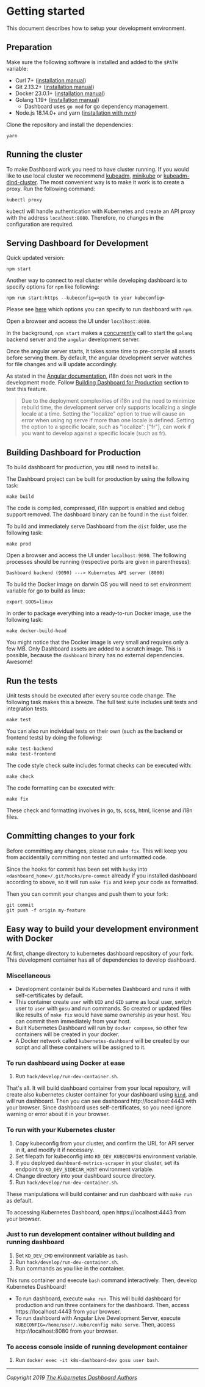 # Getting started

This document describes how to setup your development environment.

## Preparation

Make sure the following software is installed and added to the `$PATH` variable:

* Curl 7+ ([installation manual](https://curl.se/docs/install.html))
* Git 2.13.2+ ([installation manual](https://git-scm.com/downloads))
* Docker 23.0.1+ ([installation manual](https://docs.docker.com/engine/installation/linux/docker-ce/ubuntu/))
* Golang 1.19+ ([installation manual](https://golang.org/dl/))
    * Dashboard uses `go mod` for go dependency management.
* Node.js 18.14.0+ and yarn ([installation with nvm](https://github.com/creationix/nvm#usage))

Clone the repository and install the dependencies:

```shell
yarn
```

## Running the cluster

To make Dashboard work you need to have cluster running. If you would like to use local cluster we recommend [kubeadm](https://kubernetes.io/docs/setup/independent/create-cluster-kubeadm/), [minikube](https://kubernetes.io/docs/getting-started-guides/minikube/) or [kubeadm-dind-cluster](https://github.com/Mirantis/kubeadm-dind-cluster). The most convenient way is to make it work is to create a proxy. Run the following command:

```shell
kubectl proxy
```

kubectl will handle authentication with Kubernetes and create an API proxy with the address `localhost:8080`. Therefore, no changes in the configuration are required.

## Serving Dashboard for Development

Quick updated version:

```shell
npm start
```

Another way to connect to real cluster while developing dashboard is to specify options for `npm` like following:

```shell
npm run start:https --kubeconfig=<path to your kubeconfig>
```

Please see [here](https://github.com/kubernetes/dashboard/blob/master/.npmrc) which options you can specify to run dashboard with `npm`.

Open a browser and access the UI under `localhost:8080`.

In the background, `npm start` makes a [concurrently](https://github.com/open-cli-tools/concurrently) call to start the `golang` backend server and the `angular` development server.

Once the angular server starts, it takes some time to pre-compile all assets before serving them. By default, the angular development server watches for file changes and will update accordingly.


As stated in the [Angular documentation](https://angular.io/guide/i18n#generate-app-versions-for-each-locale), i18n does not work in the development mode. 
Follow [Building Dashboard for Production](#building-dashboard-for-production) section to test this feature.

> Due to the deployment complexities of i18n and the need to minimize rebuild time, the development server only supports localizing a single locale at a time. Setting the "localize" option to true will cause an error when using ng serve if more than one locale is defined. Setting the option to a specific locale, such as "localize": ["fr"], can work if you want to develop against a specific locale (such as fr).

## Building Dashboard for Production

To build dashboard for production, you still need to install `bc`.

The Dashboard project can be built for production by using the following task:

```shell
make build
```

The code is compiled, compressed, i18n support is enabled and debug support removed. The dashboard binary can be found in the `dist` folder.

To build and immediately serve Dashboard from the `dist` folder, use the following task:

```shell
make prod
```

Open a browser and access the UI under `localhost:9090`. The following processes should be running (respective ports are given in parentheses):

`Dashboard backend (9090) ---> Kubernetes API server (8080)`

To build the Docker image on darwin OS you will need to set environment variable for go to build as linux:

```shell
export GOOS=linux
```

In order to package everything into a ready-to-run Docker image, use the following task:

```shell
make docker-build-head
```

You might notice that the Docker image is very small and requires only a few MB. Only Dashboard assets are added to a scratch image. This is possible, because the `dashboard` binary has no external dependencies. Awesome!

## Run the tests

Unit tests should be executed after every source code change. The following task makes this a breeze. The full test suite includes unit tests and integration tests.

```shell
make test
```

You can also run individual tests on their own (such as the backend or frontend tests) by doing the following:

```shell
make test-backend
make test-frontend
```

The code style check suite includes format checks can be executed with:

```shell
make check
```

The code formatting can be executed with:

```shell
make fix
```

These check and formatting involves in go, ts, scss, html, license and i18n files.

## Committing changes to your fork

Before committing any changes, please run `make fix`. This will keep you from accidentally committing non tested and unformatted code.

Since the hooks for commit has been set with `husky` into `<dashboard_home>/.git/hooks/pre-commit` already if you installed dashboard according to above, so it will run `make fix` and keep your code as formatted.

Then you can commit your changes and push them to your fork:

```shell
git commit
git push -f origin my-feature
```

## Easy way to build your development environment with Docker

At first, change directory to kubernetes dashboard repository of your fork.
This development container has all of dependencies to develop dashboard.

### Miscellaneous

* Development container builds Kubernetes Dashboard and runs it with self-certificates by default.
* This container create `user` with `UID` and `GID` same as local user, switch user to `user` with `gosu` and run commands. So created or updated files like results of `make fix` would have same ownership as your host. You can commit them immediately from your host.
* Built Kubernetes Dashboard will run by `docker compose`, so other few containers will be created in your docker.
* A Docker network called `kubernetes-dashboard` will be created by our script and all these containers will be assigned to it.

### To run dashboard using Docker at ease

1. Run `hack/develop/run-dev-container.sh`.

That's all. It will build dashboard container from your local repository, will create also kubernetes cluster container for your dashboard using [`kind`](https://github.com/kubernetes-sigs/kind), and will run dashboard.
Then you can see dashboard http://localhost:4443 with your browser. Since dashboard uses self-certificates, so you need ignore warning or error about it in your browser.

### To run with your Kubernetes cluster

1. Copy kubeconfig from your cluster, and confirm the URL for API server in it, and modify it if necessary.
2. Set filepath for kubeconfig into `KD_DEV_KUBECONFIG` environment variable.
3. If you deployed `dashboard-metrics-scraper` in your cluster, set its endpoint to `KD_DEV_SIDECAR_HOST` environment variable.
4. Change directory into your dashboard source directory.
5. Run `hack/develop/run-dev-container.sh`.

These manipulations will build container and run dashboard with `make run` as default.

To accessing Kubernetes Dashboard, open https://localhost:4443 from your browser.

### Just to run development container without building and running dashboard

1. Set `KD_DEV_CMD` environment variable as `bash`.
2. Run `hack/develop/run-dev-container.sh`.
3. Run commands as you like in the container.

This runs container and execute `bash` command interactively. Then, develop Kubernetes Dashboard!

* To run dashboard, execute `make run`. This will build dashboard for production and run three containers for the dashboard.
  Then, access https://localhost:4443 from your browser.
* To run dashboard with Angular Live Development Server, execute `KUBECONFIG=/home/user/.kube/config make serve`.
  Then, access http://localhost:8080 from your browser.

### To access console inside of running development container

1. Run `docker exec -it k8s-dashboard-dev gosu user bash`.

----
_Copyright 2019 [The Kubernetes Dashboard Authors](https://github.com/kubernetes/dashboard/graphs/contributors)_
